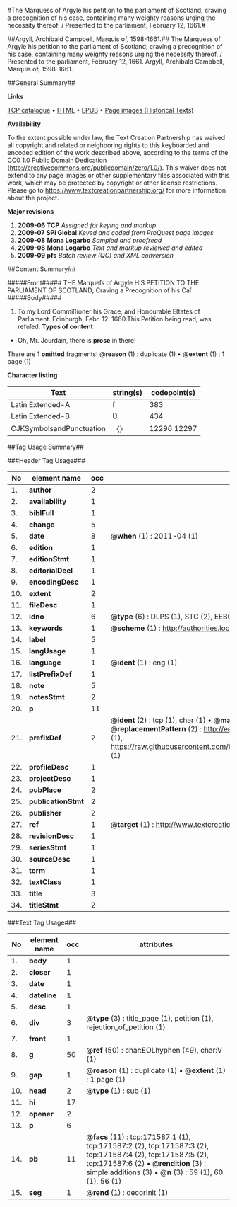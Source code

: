 #The Marquess of Argyle his petition to the parliament of Scotland; craving a precognition of his case, containing many weighty reasons urging the necessity thereof. / Presented to the parliament, February 12, 1661.#

##Argyll, Archibald Campbell, Marquis of, 1598-1661.##
The Marquess of Argyle his petition to the parliament of Scotland; craving a precognition of his case, containing many weighty reasons urging the necessity thereof. / Presented to the parliament, February 12, 1661.
Argyll, Archibald Campbell, Marquis of, 1598-1661.

##General Summary##

**Links**

[TCP catalogue](http://www.ota.ox.ac.uk/tcp/)  • 
[HTML](http://tei.it.ox.ac.uk/tcp/Texts-HTML/free/A75/A75562.html)  • 
[EPUB](http://tei.it.ox.ac.uk/tcp/Texts-EPUB/free/A75/A75562.epub) • 
[Page images (Historical Texts)](https://historicaltexts.jisc.ac.uk/eebo-45504735e)

**Availability**

To the extent possible under law, the Text Creation Partnership has waived all copyright and related or neighboring rights to this keyboarded and encoded edition of the work described above, according to the terms of the CC0 1.0 Public Domain Dedication (http://creativecommons.org/publicdomain/zero/1.0/). This waiver does not extend to any page images or other supplementary files associated with this work, which may be protected by copyright or other license restrictions. Please go to https://www.textcreationpartnership.org/ for more information about the project.

**Major revisions**

1. __2009-06__ __TCP__ *Assigned for keying and markup*
1. __2009-07__ __SPi Global__ *Keyed and coded from ProQuest page images*
1. __2009-08__ __Mona Logarbo__ *Sampled and proofread*
1. __2009-08__ __Mona Logarbo__ *Text and markup reviewed and edited*
1. __2009-09__ __pfs__ *Batch review (QC) and XML conversion*

##Content Summary##

#####Front#####
THE Marqueſs of Argyle HIS PETITION TO THE PARLIAMENT OF SCOTLAND; Craving a Precognition of his Caſ
#####Body#####

1. To my Lord Commiſſioner his Grace, and Honourable Eſtates of Parliament.
Edinburgh, Febr. 12. 1660.This Petition being read, was refuſed.
**Types of content**

  * Oh, Mr. Jourdain, there is **prose** in there!

There are 1 **omitted** fragments! 
 @__reason__ (1) : duplicate (1)  •  @__extent__ (1) : 1 page (1)

**Character listing**


|Text|string(s)|codepoint(s)|
|---|---|---|
|Latin Extended-A|ſ|383|
|Latin Extended-B|Ʋ|434|
|CJKSymbolsandPunctuation|〈〉|12296 12297|

##Tag Usage Summary##

###Header Tag Usage###

|No|element name|occ|attributes|
|---|---|---|---|
|1.|__author__|2||
|2.|__availability__|1||
|3.|__biblFull__|1||
|4.|__change__|5||
|5.|__date__|8| @__when__ (1) : 2011-04 (1)|
|6.|__edition__|1||
|7.|__editionStmt__|1||
|8.|__editorialDecl__|1||
|9.|__encodingDesc__|1||
|10.|__extent__|2||
|11.|__fileDesc__|1||
|12.|__idno__|6| @__type__ (6) : DLPS (1), STC (2), EEBO-CITATION (1), OCLC (1), VID (1)|
|13.|__keywords__|1| @__scheme__ (1) : http://authorities.loc.gov/ (1)|
|14.|__label__|5||
|15.|__langUsage__|1||
|16.|__language__|1| @__ident__ (1) : eng (1)|
|17.|__listPrefixDef__|1||
|18.|__note__|5||
|19.|__notesStmt__|2||
|20.|__p__|11||
|21.|__prefixDef__|2| @__ident__ (2) : tcp (1), char (1)  •  @__matchPattern__ (2) : ([0-9\-]+):([0-9IVX]+) (1), (.+) (1)  •  @__replacementPattern__ (2) : http://eebo.chadwyck.com/downloadtiff?vid=$1&page=$2 (1), https://raw.githubusercontent.com/textcreationpartnership/Texts/master/tcpchars.xml#$1 (1)|
|22.|__profileDesc__|1||
|23.|__projectDesc__|1||
|24.|__pubPlace__|2||
|25.|__publicationStmt__|2||
|26.|__publisher__|2||
|27.|__ref__|1| @__target__ (1) : http://www.textcreationpartnership.org/docs/. (1)|
|28.|__revisionDesc__|1||
|29.|__seriesStmt__|1||
|30.|__sourceDesc__|1||
|31.|__term__|1||
|32.|__textClass__|1||
|33.|__title__|3||
|34.|__titleStmt__|2||


###Text Tag Usage###

|No|element name|occ|attributes|
|---|---|---|---|
|1.|__body__|1||
|2.|__closer__|1||
|3.|__date__|1||
|4.|__dateline__|1||
|5.|__desc__|1||
|6.|__div__|3| @__type__ (3) : title_page (1), petition (1), rejection_of_petition (1)|
|7.|__front__|1||
|8.|__g__|50| @__ref__ (50) : char:EOLhyphen (49), char:V (1)|
|9.|__gap__|1| @__reason__ (1) : duplicate (1)  •  @__extent__ (1) : 1 page (1)|
|10.|__head__|2| @__type__ (1) : sub (1)|
|11.|__hi__|17||
|12.|__opener__|2||
|13.|__p__|6||
|14.|__pb__|11| @__facs__ (11) : tcp:171587:1 (1), tcp:171587:2 (2), tcp:171587:3 (2), tcp:171587:4 (2), tcp:171587:5 (2), tcp:171587:6 (2)  •  @__rendition__ (3) : simple:additions (3)  •  @__n__ (3) : 59 (1), 60 (1), 56 (1)|
|15.|__seg__|1| @__rend__ (1) : decorInit (1)|
